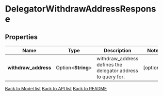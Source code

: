 # DelegatorWithdrawAddressResponse

## Properties

Name | Type | Description | Notes
------------ | ------------- | ------------- | -------------
**withdraw_address** | Option<**String**> | withdraw_address defines the delegator address to query for. | [optional]

[Back to Model list](../README.md#documentation-for-models) [Back to API list](../README.md#documentation-for-api-endpoints) [Back to README](../README.md)


